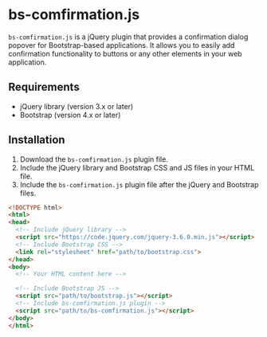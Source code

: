 # bs-comfirmation.js

`bs-comfirmation.js` is a jQuery plugin that provides a confirmation dialog popover for Bootstrap-based applications. It allows you to easily add confirmation functionality to buttons or any other elements in your web application.

## Requirements

- jQuery library (version 3.x or later)
- Bootstrap (version 4.x or later)

## Installation

1. Download the `bs-comfirmation.js` plugin file.
2. Include the jQuery library and Bootstrap CSS and JS files in your HTML file.
3. Include the `bs-comfirmation.js` plugin file after the jQuery and Bootstrap files.

```html
<!DOCTYPE html>
<html>
<head>
  <!-- Include jQuery library -->
  <script src="https://code.jquery.com/jquery-3.6.0.min.js"></script>
  <!-- Include Bootstrap CSS -->
  <link rel="stylesheet" href="path/to/bootstrap.css">
</head>
<body>
  <!-- Your HTML content here -->

  <!-- Include Bootstrap JS -->
  <script src="path/to/bootstrap.js"></script>
  <!-- Include bs-comfirmation.js plugin -->
  <script src="path/to/bs-comfirmation.js"></script>
</body>
</html>
